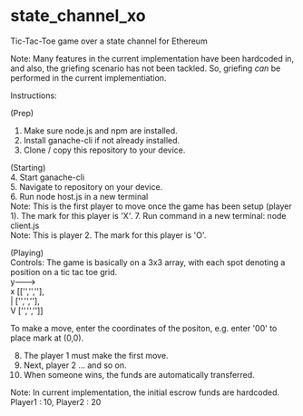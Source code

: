 # state_channel_xo
Tic-Tac-Toe game over a state channel for Ethereum

Note: Many features in the current implementation have been hardcoded in, and also, the griefing scenario has not been tackled. So, griefing *can* be performed in the current implementiation.

Instructions:

(Prep)
1. Make sure node.js and npm are installed.
2. Install ganache-cli if not already installed.
3. Clone / copy  this repository to your device.

(Starting)  
4. Start ganache-cli  
5. Navigate to repository on your device.  
6. Run node host.js in a new terminal  
  Note: This is the first player to move once the game has been setup (player 1). The mark for this player is 'X'.
7. Run command in a new terminal: node client.js  
  Note: This is player 2. The mark for this player is 'O'.  

(Playing)  
Controls:
The game is basically on a 3x3 array, with each spot denoting a position on a tic tac toe grid.  
  y--->   
 x [['','',''],   
 | ['','',''],  
 V ['','','']]  
 
To make a move, enter the coordinates of the positon, e.g. enter '00' to place mark at (0,0).

8. The player 1 must make the first move.
9. Next, player 2 ... and so on.
9. When someone wins, the funds are automatically transferred.

Note: In current implementation, the initial escrow funds are hardcoded. Player1 : 10, Player2 : 20

